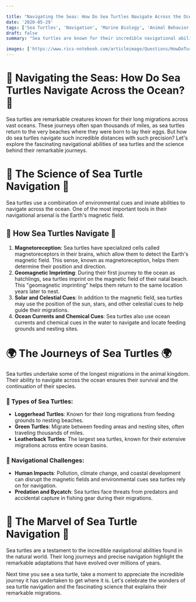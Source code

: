 ```yaml
---

title: "Navigating the Seas: How Do Sea Turtles Navigate Across the Ocean?"
date: '2020-05-29'
tags: ['Sea Turtles', 'Navigation', 'Marine Biology', 'Animal Behavior', 'Nature','Questions']
draft: false
summary: "Sea turtles are known for their incredible navigational abilities, crossing vast oceans to return to their nesting sites. In this blog post, we explore how sea turtles navigate using the Earths magnetic field and other cues."

images: ['https://www.rics-notebook.com/articleimage/Questions/HowDoTurtlesNavigateOcean.webp']
---
```


# 🐢 Navigating the Seas: How Do Sea Turtles Navigate Across the Ocean? 🐢

Sea turtles are remarkable creatures known for their long migrations across vast oceans. These journeys often span thousands of miles, as sea turtles return to the very beaches where they were born to lay their eggs. But how do sea turtles navigate such incredible distances with such precision? Let's explore the fascinating navigational abilities of sea turtles and the science behind their remarkable journeys.

# 🔬 The Science of Sea Turtle Navigation 🔬

Sea turtles use a combination of environmental cues and innate abilities to navigate across the ocean. One of the most important tools in their navigational arsenal is the Earth's magnetic field.

## 🧠 How Sea Turtles Navigate 🧠

1. **Magnetoreception**: Sea turtles have specialized cells called magnetoreceptors in their brains, which allow them to detect the Earth's magnetic field. This sense, known as magnetoreception, helps them determine their position and direction.
2. **Geomagnetic Imprinting**: During their first journey to the ocean as hatchlings, sea turtles imprint on the magnetic field of their natal beach. This "geomagnetic imprinting" helps them return to the same location years later to nest.
3. **Solar and Celestial Cues**: In addition to the magnetic field, sea turtles may use the position of the sun, stars, and other celestial cues to help guide their migrations.
4. **Ocean Currents and Chemical Cues**: Sea turtles also use ocean currents and chemical cues in the water to navigate and locate feeding grounds and nesting sites.

# 🌍 The Journeys of Sea Turtles 🌍

Sea turtles undertake some of the longest migrations in the animal kingdom. Their ability to navigate across the ocean ensures their survival and the continuation of their species.

### 🐢 Types of Sea Turtles:

- **Loggerhead Turtles**: Known for their long migrations from feeding grounds to nesting beaches.
- **Green Turtles**: Migrate between feeding areas and nesting sites, often traveling thousands of miles.
- **Leatherback Turtles**: The largest sea turtles, known for their extensive migrations across entire ocean basins.

### 🐢 Navigational Challenges:

- **Human Impacts**: Pollution, climate change, and coastal development can disrupt the magnetic fields and environmental cues sea turtles rely on for navigation.
- **Predation and Bycatch**: Sea turtles face threats from predators and accidental capture in fishing gear during their migrations.

# 🌟 The Marvel of Sea Turtle Navigation 🌟

Sea turtles are a testament to the incredible navigational abilities found in the natural world. Their long journeys and precise navigation highlight the remarkable adaptations that have evolved over millions of years.

Next time you see a sea turtle, take a moment to appreciate the incredible journey it has undertaken to get where it is. Let's celebrate the wonders of sea turtle navigation and the fascinating science that explains their remarkable migrations.
